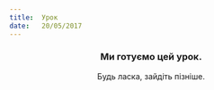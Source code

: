 ```yaml
---
title:  Урок
date:   20/05/2017
---
```


### <center>Ми готуємо цей урок.</center>
<center>Будь ласка, зайдіть пізніше.</center>
